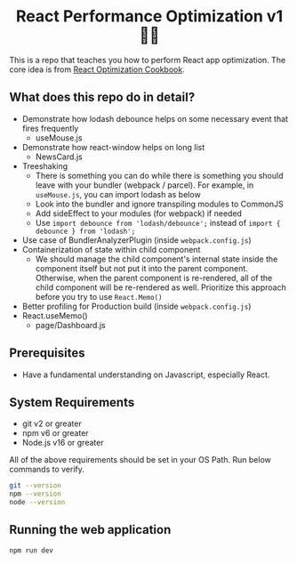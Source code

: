 <h1 align="center">React Performance Optimization v1 👨‍💻</h1>

This is a repo that teaches you how to perform React app optimization. The core idea is from [React Optimization Cookbook](https://egghead.io/courses/react-optimization-cookbook-d67d54ba).

## What does this repo do in detail?

- Demonstrate how lodash debounce helps on some necessary event that fires frequently
  - useMouse.js
- Demonstrate how react-window helps on long list
  - NewsCard.js
- Treeshaking
  - There is something you can do while there is something you should leave with your bundler (webpack / parcel). For example, in `useMouse.js`, you can import lodash as below
  - Look into the bundler and ignore transpiling modules to CommonJS
  - Add sideEffect to your modules (for webpack) if needed
  - Use `import debounce from 'lodash/debounce';` instead of `import { debounce } from 'lodash';`
- Use case of BundlerAnalyzerPlugin (inside `webpack.config.js`)
- Containerization of state within child component
  - We should manage the child component's internal state inside the component itself but not put it into the parent component. Otherwise, when the parent component is re-rendered, all of the child component will be re-rendered as well. Prioritize this approach before you try to use `React.Memo()`
- Better profiling for Production build (inside `webpack.config.js`)
- React.useMemo()
  - page/Dashboard.js

## Prerequisites

- Have a fundamental understanding on Javascript, especially React.

## System Requirements

- git v2 or greater
- npm v6 or greater
- Node.js v16 or greater

All of the above requirements should be set in your OS Path. Run below commands to verify.

```bash
git --version
npm --version
node --version
```

## Running the web application

```npm
npm run dev
```
